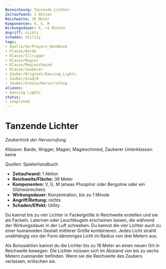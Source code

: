 ```yaml
---
Bezeichnung: Tanzende Lichter
Zeitaufwand: 1 Aktion
Reichweite: 36 Meter
Komponenten: V, G, M
Wirkungsdauer: K, <1 Minute
Angriff: nichts
Schaden: Utility
tags:
- Quelle/5e/Players_Handbook
- Klasse/Barde
- Klasse/Illrigger
- Klasse/Magier
- Klasse/Magieschmied
- Klasse/Zauberer
- Zauber/Original/Dancing_Lights
- Zauber/Grad/0
- Zauber/Schule/Hervorrufung
aliases:
- Dancing Lights
status:
- completed
---
```

# Tanzende Lichter
_Zaubertrick der Hervorrufung_

_Klassen:_ Barde, Illrigger, Magier, Magieschmied, Zauberer
_Unterklassen:_  keine

_Quellen:_ Spielerhandbuch

- **Zeitaufwand:** 1 Aktion
- **Reichweite/Fläche:** 36 Meter
- **Komponenten:** V, G, M (etwas Phosphor oder Bergulme oder ein Glühwürmchen)
- **Wirkungsdauer:** Konzentration, bis zu 1 Minute
- **Angriff/Rettung:** nichts
- **Schaden/Effekt:**  Utility

Du kannst bis zu vier Lichter in Fackelgröße in Reichweite erstellen und sie als Fackeln, Laternen oder Leuchtkugeln erscheinen lassen, die während der Wirkungsdauer in der Luft schweben. Du kannst die vier Lichter auch zu einer humanoiden Gestalt mittlerer Größe kombinieren. Jedes Licht strahlt unabhängig von der Form dämmriges Licht im Radius von drei Metern aus.

Als Bonusaktion kannst du die Lichter bis zu 18 Meter an einen neuen Ort in Reichweite bewegen. Die Lichter müssen sich im Abstand von bis zu sechs Metern zueinander befinden. Wenn sie die Reichweite des Zaubers verlassen, erlöschen sie.
